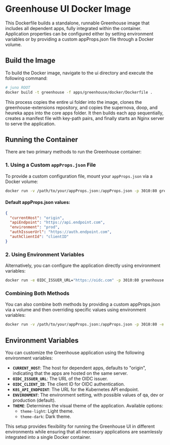 # Greenhouse UI Docker Image

This Dockerfile builds a standalone, runnable Greenhouse image that includes all dependent apps, fully integrated within the container. Application properties can be configured either by setting environment variables or by providing a custom appProps.json file through a Docker volume.

## Build the Image

To build the Docker image, navigate to the ui directory and execute the following command:

```bash
# juno ROOT
docker build -t greenhouse -f apps/greenhouse/docker/Dockerfile .
```

This process copies the entire ui folder into the image, clones the greenhouse-extensions repository, and copies the supernova, doop, and heureka apps into the core apps folder. It then builds each app sequentially, creates a manifest file with key-path pairs, and finally starts an Nginx server to serve the application.

## Running the Container

There are two primary methods to run the Greenhouse container:

### 1. Using a Custom `appProps.json` File

To provide a custom configuration file, mount your `appProps.json` via a Docker volume:

```bash
docker run -v /path/to/your/appProps.json:/appProps.json -p 3010:80 greenhouse
```

#### Default appProps.json values:

```json
{
  "currentHost": "origin",
  "apiEndpoint": "https://api.endpoint.com",
  "environment": "prod",
  "authIssuerUrl": "https://auth.endpoint.com",
  "authClientId": "clientID"
}
```

### 2. Using Environment Variables

Alternatively, you can configure the application directly using environment variables:

```bash
docker run -e OIDC_ISSUER_URL="https://oidc.com" -p 3010:80 greenhouse
```

### Combining Both Methods

You can also combine both methods by providing a custom appProps.json via a volume and then overriding specific values using environment variables:

```bash
docker run -v /path/to/your/appProps.json:/appProps.json -p 3010:80 -e THEME="theme-light" greenhouse
```

## Environment Variables

You can customize the Greenhouse application using the following environment variables:

- **`CURRENT_HOST`**: The host for dependent apps, defaults to "origin", indicating that the apps are hosted on the same server.
- **`OIDC_ISSUER_URL`**: The URL of the OIDC issuer.
- **`OIDC_CLIENT_ID`**: The client ID for OIDC authentication.
- **`K8S_API_ENDPOINT`**: The URL for the Kubernetes API endpoint.
- **`ENVIRONMENT`**: The environment setting, with possible values of qa, dev or production (default).
- **`THEME`**: Determines the visual theme of the application. Available options:
  - `theme-light`: Light theme.
  - `theme-dark`: Dark theme.

This setup provides flexibility for running the Greenhouse UI in different environments while ensuring that all necessary applications are seamlessly integrated into a single Docker container.
